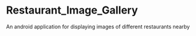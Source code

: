 # Restaurant_Image_Gallery

An android application for displaying images of different restaurants nearby  

